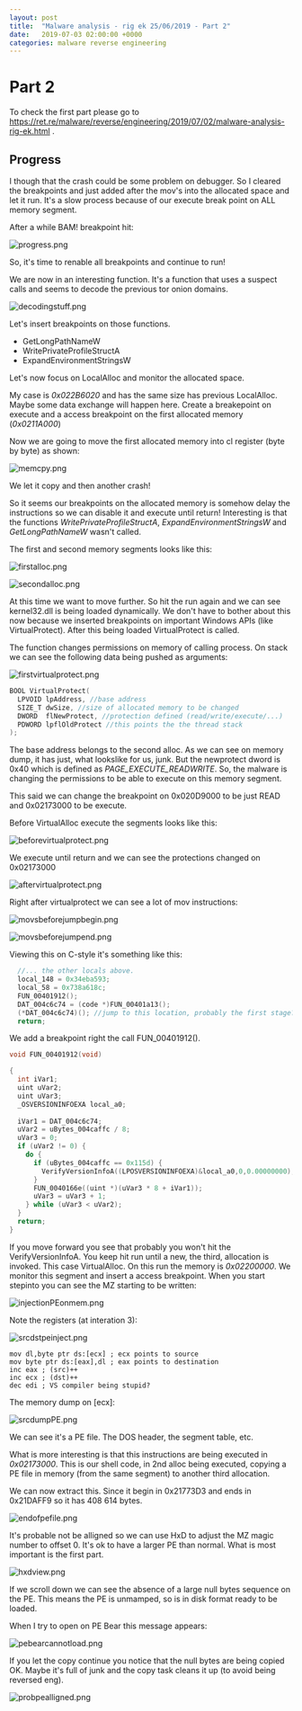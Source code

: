 ```yaml
---
layout: post
title:  "Malware analysis - rig ek 25/06/2019 - Part 2"
date:   2019-07-03 02:00:00 +0000
categories: malware reverse engineering
---
```


# Part 2

To check the first part please go to https://ret.re/malware/reverse/engineering/2019/07/02/malware-analysis-rig-ek.html .

## Progress

I though that the crash could be some problem on debugger. So I cleared the breakpoints and just added after the mov's into the allocated space and let it run. It's a slow process because of our execute break point on ALL memory segment.

After a while BAM! breakpoint hit:

![progress.png](/images/post04/progress.png)

So, it's time to renable all breakpoints and continue to run!

We are now in an interesting function. It's a function that uses a suspect calls and seems to decode the previous tor onion domains.

![decodingstuff.png](/images/post04/decodingstuff.png)

Let's insert breakpoints on those functions.

* GetLongPathNameW
* WritePrivateProfileStructA
* ExpandEnvironmentStringsW

Let's now focus on LocalAlloc and monitor the allocated space.

My case is *0x022B6020* and has the same size has previous LocalAlloc. Maybe some data exchange will happen here. Create a breakepoint on execute and a access breakpoint on the first allocated memory (*0x0211A000*)

Now we are going to move the first allocated memory into cl register (byte by byte) as shown:

![memcpy.png](/images/post04/memcpy.png)

We let it copy and then another crash!

So it seems our breakpoints on the allocated memory is somehow delay the instructions so we can disable it and execute until return! Interesting is that the functions *WritePrivateProfileStructA*, *ExpandEnvironmentStringsW* and *GetLongPathNameW* wasn't called.

The first and second memory segments looks like this:

![firstalloc.png](/images/post04/firstalloc.png)

![secondalloc.png](/images/post04/secondalloc.png)

At this time we want to move further. So hit the run again and we can see kernel32.dll is being loaded dynamically. We don't have to bother about this now because we inserted breakpoints on important Windows APIs (like VirtualProtect). After this being loaded VirtualProtect is called.

The function changes permissions on memory of calling process. On stack we can see the following data being pushed as arguments:

![firstvirtualprotect.png](/images/post04/firstvirtualprotect.png)

```C++
BOOL VirtualProtect(
  LPVOID lpAddress, //base address
  SIZE_T dwSize, //size of allocated memory to be changed
  DWORD  flNewProtect, //protection defined (read/write/execute/...)
  PDWORD lpflOldProtect //this points the the thread stack 
);
```

The base address belongs to the second alloc. As we can see on memory dump, it has just, what lookslike for us, junk. But the newprotect dword is 0x40 which is defined as *PAGE_EXECUTE_READWRITE*.
So, the malware is changing the permissions to be able to execute on this memory segment.

This said we can change the breakpoint on 0x020D9000 to be just READ and 0x02173000 to be execute.

Before VirtualAlloc execute the segments looks like this:

![beforevirtualprotect.png](/images/post04/beforevirtualprotect.png)

We execute until return and we can see the protections changed on 0x02173000

![aftervirtualprotect.png](/images/post04/aftervirtualprotect.png)


Right after virtualprotect we can see a lot of mov instructions:

![movsbeforejumpbegin.png](/images/post04/movsbeforejumpbegin.png)

![movsbeforejumpend.png](/images/post04/movsbeforejumpend.png)

Viewing this on C-style it's something like this:

```C
  //... the other locals above.
  local_148 = 0x34eba593;
  local_58 = 0x738a618c;
  FUN_00401912();
  DAT_004c6c74 = (code *)FUN_00401a13();
  (*DAT_004c6c74)(); //jump to this location, probably the first stage?
  return;
```

We add a breakpoint right the call FUN_00401912().

```C
void FUN_00401912(void)

{
  int iVar1;
  uint uVar2;
  uint uVar3;
  _OSVERSIONINFOEXA local_a0;
  
  iVar1 = DAT_004c6c74;
  uVar2 = uBytes_004caffc / 8;
  uVar3 = 0;
  if (uVar2 != 0) {
    do {
      if (uBytes_004caffc == 0x115d) {
        VerifyVersionInfoA((LPOSVERSIONINFOEXA)&local_a0,0,0.00000000);
      }
      FUN_0040166e((uint *)(uVar3 * 8 + iVar1));
      uVar3 = uVar3 + 1;
    } while (uVar3 < uVar2);
  }
  return;
}
```

If you move forward you see that probably you won't hit the VerifyVersionInfoA. You keep hit run until a new, the third, allocation is invoked. This case VirtualAlloc.
On this run the memory is *0x02200000*. We monitor this segment and insert a access breakpoint. When you start stepinto you can see the MZ starting to be written:

![injectionPEonmem.png](/images/post04/injectionPEonmem.png)

Note the registers (at interation 3):

![srcdstpeinject.png](/images/post04/srcdstpeinject.png)

```assembly
mov dl,byte ptr ds:[ecx] ; ecx points to source
mov byte ptr ds:[eax],dl ; eax points to destination
inc eax ; (src)++
inc ecx ; (dst)++
dec edi ; VS compiler being stupid?
```

The memory dump on [ecx]:

![srcdumpPE.png](/images/post04/srcdumpPE.png)

We can see it's a PE file. The DOS header, the segment table, etc.

What is more interesting is that this instructions are being executed in *0x02173000*. This is our shell code, in 2nd alloc being executed, copying a PE file in memory (from the same segment) to another third allocation.

We can now extract this. Since it begin in 0x21773D3 and ends in 0x21DAFF9 so it has 408 614 bytes.

![endofpefile.png](/images/post04/endofpefile.png)

It's probable not be alligned so we can use HxD to adjust the MZ magic number to offset 0. It's ok to have a larger PE than normal. What is most important is the first part.

![hxdview.png](/images/post04/hxdview.png)

If we scroll down we can see the absence of a large null bytes sequence on the PE. This means the PE is unmamped, so is in disk format ready to be loaded.

When I try to open on PE Bear this message appears:

![pebearcannotload.png](/images/post04/pebearcannotload.png)

If you let the copy continue you notice that the null bytes are being copied OK. Maybe it's full of junk and the copy task cleans it up (to avoid being reversed eng).

![probpealligned.png](/images/post04/probpealligned.png)


[pushdword-gh]:   https://github.com/pushdword